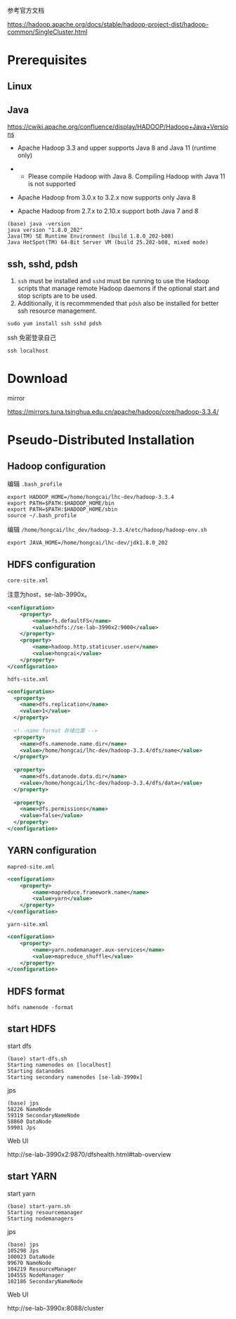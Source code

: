 





参考官方文档

https://hadoop.apache.org/docs/stable/hadoop-project-dist/hadoop-common/SingleCluster.html

# Prerequisites

## Linux

## Java

https://cwiki.apache.org/confluence/display/HADOOP/Hadoop+Java+Versions

- Apache Hadoop 3.3 and upper supports Java 8 and Java 11 (runtime only)

- - Please compile Hadoop with Java 8. Compiling Hadoop with Java 11 is not supported

- Apache Hadoop from 3.0.x to 3.2.x now supports only Java 8
- Apache Hadoop from 2.7.x to 2.10.x support both Java 7 and 8

```shell
(base) java -version
java version "1.8.0_202"
Java(TM) SE Runtime Environment (build 1.8.0_202-b08)
Java HotSpot(TM) 64-Bit Server VM (build 25.202-b08, mixed mode)
```

## ssh, sshd, pdsh

1. `ssh` must be installed and `sshd` must be running to use the Hadoop scripts that manage remote Hadoop daemons if the optional start and stop scripts are to be used.
2. Additionally, it is recommmended that `pdsh` also be installed for better ssh resource management.

```shell
sudo yum install ssh sshd pdsh
```



ssh 免密登录自己

```shell
ssh localhost
```

# Download

mirror

https://mirrors.tuna.tsinghua.edu.cn/apache/hadoop/core/hadoop-3.3.4/

# Pseudo-Distributed Installation

## Hadoop configuration

编辑 `.bash_profile`

```shell
export HADOOP_HOME=/home/hongcai/lhc-dev/hadoop-3.3.4
export PATH=$PATH:$HADOOP_HOME/bin
export PATH=$PATH:$HADOOP_HOME/sbin
source ~/.bash_profile
```

编辑 `/home/hongcai/lhc_dev/hadoop-3.3.4/etc/hadoop/hadoop-env.sh`

```shell
export JAVA_HOME=/home/hongcai/lhc-dev/jdk1.8.0_202
```

## HDFS configuration

`core-site.xml`

注意为host，se-lab-3990x。

```xml
<configuration>
    <property>
        <name>fs.defaultFS</name>
        <value>hdfs://se-lab-3990x2:9000</value>
    </property>
    <property>
        <name>hadoop.http.staticuser.user</name>
        <value>hongcai</value>
    </property>
</configuration>
```

`hdfs-site.xml`



```xml
<configuration>
  <property>
    <name>dfs.replication</name>
    <value>1</value>
  </property>
  
  <!--name format 存储位置 -->
  <property>
    <name>dfs.namenode.name.dir</name>
    <value>/home/hongcai/lhc-dev/hadoop-3.3.4/dfs/name</value>
  </property>
  
  <property>
    <name>dfs.datanode.data.dir</name>
    <value>/home/hongcai/lhc-dev/hadoop-3.3.4/dfs/data</value>
  </property>
 
  <property>
    <name>dfs.permissions</name>
    <value>false</value>
  </property>
</configuration>
```



## YARN configuration

`mapred-site.xml`

```xml
<configuration>
    <property>
        <name>mapreduce.framework.name</name>
        <value>yarn</value>
    </property>
</configuration>
```

`yarn-site.xml`

```xml
<configuration>
    <property>
        <name>yarn.nodemanager.aux-services</name>
        <value>mapreduce_shuffle</value>
    </property>
</configuration>
```

## HDFS format

```shell
hdfs namenode -format
```

## start HDFS

start dfs

```shell
(base) start-dfs.sh
Starting namenodes on [localhost]
Starting datanodes
Starting secondary namenodes [se-lab-3990x]
```

jps

```shell
(base) jps
58226 NameNode
59319 SecondaryNameNode
58860 DataNode
59901 Jps
```

Web UI

http://se-lab-3990x2:9870/dfshealth.html#tab-overview

## start YARN

start yarn

```shell
(base) start-yarn.sh
Starting resourcemanager
Starting nodemanagers
```

jps

```shell
(base) jps
105298 Jps
100023 DataNode
99670 NameNode
104219 ResourceManager
104555 NodeManager
102186 SecondaryNameNode
```

Web UI

http://se-lab-3990x:8088/cluster

